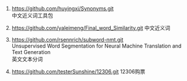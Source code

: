 1. https://github.com/huyingxi/Synonyms.git  
中文近义词工具包

2. https://github.com/yaleimeng/Final_word_Similarity.git
中文近义词

3. https://github.com/rsennrich/subword-nmt.git  
Unsupervised Word Segmentation for Neural Machine Translation and Text Generation  
英文文本分词

4. https://github.com/testerSunshine/12306.git
12306购票